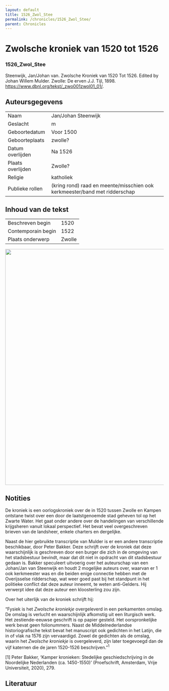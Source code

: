 ```yaml
---
layout: default
title: 1526_Zwol_Stee
permalink: /chronicles/1526_Zwol_Stee/
parent: Chronicles
--- 
```



# Zwolsche kroniek van 1520 tot 1526 

### 1526_Zwol_Stee 

Steenwijk, Jan/Johan van. Zwolsche Kroniek van 1520 Tot 1526. Edited by Johan Willem Mulder. Zwolle: De erven J.J. Tijl, 1898. https://www.dbnl.org/tekst/_zwo001zwol01_01/. 

## Auteursgegevens 

| | | 
| --------------- | --------------- | 
| Naam | Jan/Johan Steenwijk | 
| Geslacht | m | 
| Geboortedatum | Voor 1500 | 
| Geboorteplaats | zwolle? | 
| Datum overlijden | Na 1526 | 
| Plaats overlijden | Zwolle? | 
| Religie | katholiek | 
| Publieke rollen | (kring rond) raad en meente/misschien ook kerkmeester/band met ridderschap | 

## Inhoud van de tekst 

| | | 
| --------------- | --------------- | 
| Beschreven begin | 1520 | 
| Contemporain begin | 1522 | 
| Plaats onderwerp | Zwolle | 

[<img src="..\..\barplots_chronicles\1526_Zwol_Stee.jpg" width="750"/>](..\..\barplots_chronicles\1526_Zwol_Stee.jpg) 

## Notities 

De kroniek is een oorlogskroniek over de  in 1520 tussen Zwolle en Kampen
ontstane twist over een door de laatstgenoemde stad geheven tol op het Zwarte
Water. Het gaat onder andere over de handelingen van verschillende krijgsheren
vanuit lokaal perspectief. Het bevat veel overgeschreven brieven van de
landsheer, enkele charters en dergelijke.

Naast de hier gebruikte transcriptie van Mulder is er een andere transcriptie
beschikbaar, door Peter Bakker. Deze schrijft over de kroniek dat deze
waarschijnlijk is geschreven door een burger die zich in de omgeving van het
stadsbestuur bevindt, maar dat dit niet in opdracht van dit stadsbestuur
gedaan is. Bakker speculeert uitvoerig over het auteurschap van een Johan/Jan
van Steenwijk en houdt 2 mogelijke auteurs over, waarvan er 1 ook kerkmeester
was en die beiden enige connectie hebben met de Overijsselse ridderschap, wat
weer goed past bij het standpunt in het politieke conflict dat deze auteur
inneemt, te weten anti-Gelders. Hij verwerpt idee dat deze auteur een
kloosterling zou zijn.

Over het uiterlijk van de kroniek schrijft hij:

“Fysiek is het _Zwolsche kroniekje_ overgeleverd in een perkamenten omslag. De
omslag is verlucht en waarschijnlijk afkomstig uit een liturgisch werk. Het
zestiende-eeuwse geschrift is op papier gesteld. Het oorspronkelijke werk
bevat geen folionummers. Naast de Middelnederlandse historiografische tekst
bevat het manuscript ook gedichten in het Latijn, die in of vlak na 1576 zijn
vervaardigd. Zowel de gedichten als de omslag, waarin het _Zwolsche kroniekje_
is overgeleverd, zijn later toegevoegd dan de vijf katernen die de jaren
1520-1526 beschrijven.”<sup>1</sup>

[1] Peter Bakker, ‘Kamper kronieken: Stedelijke geschiedschrijving in de
Noordelijke Nederlanden (ca. 1450-1550)’ (Proefschrift, Amsterdam, Vrije
Universiteit, 2020), 279.



## Literatuur 


